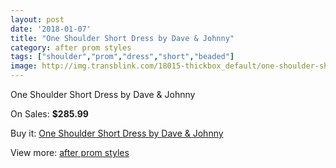 ```yaml
---
layout: post
date: '2018-01-07'
title: "One Shoulder Short Dress by Dave & Johnny"
category: after prom styles
tags: ["shoulder","prom","dress","short","beaded"]
image: http://img.transblink.com/18015-thickbox_default/one-shoulder-short-dress-by-dave-johnny.jpg
---
```

One Shoulder Short Dress by Dave & Johnny

On Sales: **$285.99**
<a href="https://www.transblink.com/en/after-prom-styles/5648-one-shoulder-short-dress-by-dave-johnny.html"><amp-img layout="responsive" width="600" height="600" src="//img.transblink.com/18015-thickbox_default/one-shoulder-short-dress-by-dave-johnny.jpg" alt="One Shoulder Short Dress by Dave & Johnny 0" /></a>
<a href="https://www.transblink.com/en/after-prom-styles/5648-one-shoulder-short-dress-by-dave-johnny.html"><amp-img layout="responsive" width="600" height="600" src="//img.transblink.com/18016-thickbox_default/one-shoulder-short-dress-by-dave-johnny.jpg" alt="One Shoulder Short Dress by Dave & Johnny 1" /></a>

Buy it: [One Shoulder Short Dress by Dave & Johnny](https://www.transblink.com/en/after-prom-styles/5648-one-shoulder-short-dress-by-dave-johnny.html "One Shoulder Short Dress by Dave & Johnny")

View more: [after prom styles](https://www.transblink.com/en/55-after-prom-styles "after prom styles")